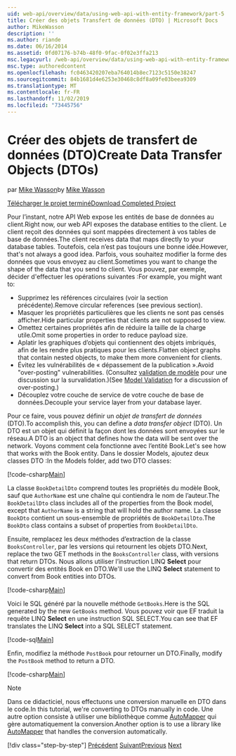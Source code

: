 ```yaml
---
uid: web-api/overview/data/using-web-api-with-entity-framework/part-5
title: Créer des objets Transfert de données (DTO) | Microsoft Docs
author: MikeWasson
description: ''
ms.author: riande
ms.date: 06/16/2014
ms.assetid: 0fd07176-b74b-48f0-9fac-0f02e3ffa213
msc.legacyurl: /web-api/overview/data/using-web-api-with-entity-framework/part-5
msc.type: authoredcontent
ms.openlocfilehash: fc0463420207eba764014b8ec7123c5150e38247
ms.sourcegitcommit: 84b1681d4e6253e30468c8df8a09fe03beea9309
ms.translationtype: MT
ms.contentlocale: fr-FR
ms.lasthandoff: 11/02/2019
ms.locfileid: "73445756"
---
```

# <a name="create-data-transfer-objects-dtos"></a><span data-ttu-id="c281b-102">Créer des objets de transfert de données (DTO)</span><span class="sxs-lookup"><span data-stu-id="c281b-102">Create Data Transfer Objects (DTOs)</span></span>

<span data-ttu-id="c281b-103">par [Mike Wasson](https://github.com/MikeWasson)</span><span class="sxs-lookup"><span data-stu-id="c281b-103">by [Mike Wasson](https://github.com/MikeWasson)</span></span>

[<span data-ttu-id="c281b-104">Télécharger le projet terminé</span><span class="sxs-lookup"><span data-stu-id="c281b-104">Download Completed Project</span></span>](https://github.com/MikeWasson/BookService)

<span data-ttu-id="c281b-105">Pour l’instant, notre API Web expose les entités de base de données au client.</span><span class="sxs-lookup"><span data-stu-id="c281b-105">Right now, our web API exposes the database entities to the client.</span></span> <span data-ttu-id="c281b-106">Le client reçoit des données qui sont mappées directement à vos tables de base de données.</span><span class="sxs-lookup"><span data-stu-id="c281b-106">The client receives data that maps directly to your database tables.</span></span> <span data-ttu-id="c281b-107">Toutefois, cela n’est pas toujours une bonne idée.</span><span class="sxs-lookup"><span data-stu-id="c281b-107">However, that's not always a good idea.</span></span> <span data-ttu-id="c281b-108">Parfois, vous souhaitez modifier la forme des données que vous envoyez au client.</span><span class="sxs-lookup"><span data-stu-id="c281b-108">Sometimes you want to change the shape of the data that you send to client.</span></span> <span data-ttu-id="c281b-109">Vous pouvez, par exemple, décider d'effectuer les opérations suivantes :</span><span class="sxs-lookup"><span data-stu-id="c281b-109">For example, you might want to:</span></span>

- <span data-ttu-id="c281b-110">Supprimez les références circulaires (voir la section précédente).</span><span class="sxs-lookup"><span data-stu-id="c281b-110">Remove circular references (see previous section).</span></span>
- <span data-ttu-id="c281b-111">Masquer les propriétés particulières que les clients ne sont pas censés afficher.</span><span class="sxs-lookup"><span data-stu-id="c281b-111">Hide particular properties that clients are not supposed to view.</span></span>
- <span data-ttu-id="c281b-112">Omettez certaines propriétés afin de réduire la taille de la charge utile.</span><span class="sxs-lookup"><span data-stu-id="c281b-112">Omit some properties in order to reduce payload size.</span></span>
- <span data-ttu-id="c281b-113">Aplatir les graphiques d’objets qui contiennent des objets imbriqués, afin de les rendre plus pratiques pour les clients.</span><span class="sxs-lookup"><span data-stu-id="c281b-113">Flatten object graphs that contain nested objects, to make them more convenient for clients.</span></span>
- <span data-ttu-id="c281b-114">Évitez les vulnérabilités de « dépassement de la publication ».</span><span class="sxs-lookup"><span data-stu-id="c281b-114">Avoid "over-posting" vulnerabilities.</span></span> <span data-ttu-id="c281b-115">(Consultez [validation de modèle](../../formats-and-model-binding/model-validation-in-aspnet-web-api.md) pour une discussion sur la survalidation.)</span><span class="sxs-lookup"><span data-stu-id="c281b-115">(See [Model Validation](../../formats-and-model-binding/model-validation-in-aspnet-web-api.md) for a discussion of over-posting.)</span></span>
- <span data-ttu-id="c281b-116">Découplez votre couche de service de votre couche de base de données.</span><span class="sxs-lookup"><span data-stu-id="c281b-116">Decouple your service layer from your database layer.</span></span>

<span data-ttu-id="c281b-117">Pour ce faire, vous pouvez définir un *objet de transfert de données* (DTO).</span><span class="sxs-lookup"><span data-stu-id="c281b-117">To accomplish this, you can define a *data transfer object* (DTO).</span></span> <span data-ttu-id="c281b-118">Un DTO est un objet qui définit la façon dont les données sont envoyées sur le réseau.</span><span class="sxs-lookup"><span data-stu-id="c281b-118">A DTO is an object that defines how the data will be sent over the network.</span></span> <span data-ttu-id="c281b-119">Voyons comment cela fonctionne avec l’entité Book.</span><span class="sxs-lookup"><span data-stu-id="c281b-119">Let's see how that works with the Book entity.</span></span> <span data-ttu-id="c281b-120">Dans le dossier Models, ajoutez deux classes DTO :</span><span class="sxs-lookup"><span data-stu-id="c281b-120">In the Models folder, add two DTO classes:</span></span>

[!code-csharp[Main](part-5/samples/sample1.cs)]

<span data-ttu-id="c281b-121">La classe `BookDetailDto` comprend toutes les propriétés du modèle Book, sauf que `AuthorName` est une chaîne qui contiendra le nom de l’auteur.</span><span class="sxs-lookup"><span data-stu-id="c281b-121">The `BookDetailDto` class includes all of the properties from the Book model, except that `AuthorName` is a string that will hold the author name.</span></span> <span data-ttu-id="c281b-122">La classe `BookDto` contient un sous-ensemble de propriétés de `BookDetailDto`.</span><span class="sxs-lookup"><span data-stu-id="c281b-122">The `BookDto` class contains a subset of properties from `BookDetailDto`.</span></span>

<span data-ttu-id="c281b-123">Ensuite, remplacez les deux méthodes d’extraction de la classe `BooksController`, par les versions qui retournent les objets DTO.</span><span class="sxs-lookup"><span data-stu-id="c281b-123">Next, replace the two GET methods in the `BooksController` class, with versions that return DTOs.</span></span> <span data-ttu-id="c281b-124">Nous allons utiliser l’instruction LINQ **Select** pour convertir des entités Book en DTO.</span><span class="sxs-lookup"><span data-stu-id="c281b-124">We'll use the LINQ **Select** statement to convert from Book entities into DTOs.</span></span>

[!code-csharp[Main](part-5/samples/sample2.cs)]

<span data-ttu-id="c281b-125">Voici le SQL généré par la nouvelle méthode `GetBooks`.</span><span class="sxs-lookup"><span data-stu-id="c281b-125">Here is the SQL generated by the new `GetBooks` method.</span></span> <span data-ttu-id="c281b-126">Vous pouvez voir que EF traduit la requête LINQ **Select** en une instruction SQL SELECT.</span><span class="sxs-lookup"><span data-stu-id="c281b-126">You can see that EF translates the LINQ **Select** into a SQL SELECT statement.</span></span>

[!code-sql[Main](part-5/samples/sample3.sql)]

<span data-ttu-id="c281b-127">Enfin, modifiez la méthode `PostBook` pour retourner un DTO.</span><span class="sxs-lookup"><span data-stu-id="c281b-127">Finally, modify the `PostBook` method to return a DTO.</span></span>

[!code-csharp[Main](part-5/samples/sample4.cs)]

> [!NOTE]
> <span data-ttu-id="c281b-128">Dans ce didacticiel, nous effectuons une conversion manuelle en DTO dans le code.</span><span class="sxs-lookup"><span data-stu-id="c281b-128">In this tutorial, we're converting to DTOs manually in code.</span></span> <span data-ttu-id="c281b-129">Une autre option consiste à utiliser une bibliothèque comme [AutoMapper](http://automapper.org/) qui gère automatiquement la conversion.</span><span class="sxs-lookup"><span data-stu-id="c281b-129">Another option is to use a library like [AutoMapper](http://automapper.org/) that handles the conversion automatically.</span></span>
> 
> [!div class="step-by-step"]
> <span data-ttu-id="c281b-130">[Précédent](part-4.md)
> [Suivant](part-6.md)</span><span class="sxs-lookup"><span data-stu-id="c281b-130">[Previous](part-4.md)
[Next](part-6.md)</span></span>

